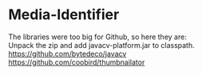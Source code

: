 # Media-Identifier

The libraries were too big for Github, so here they are:  
Unpack the zip and add javacv-platform.jar to classpath.  
https://github.com/bytedeco/javacv  
https://github.com/coobird/thumbnailator
